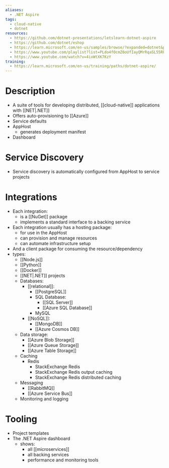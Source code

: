 ```yaml
---
aliases:
  - .NET Aspire
tags:
  - cloud-native
  - dotnet
resources:
  - https://github.com/dotnet-presentations/letslearn-dotnet-aspire
  - https://github.com/dotnet/eshop
  - https://learn.microsoft.com/en-us/samples/browse/?expanded=dotnet&products=dotnet-aspire
  - https://www.youtube.com/playlist?list=PLdo4fOcmZ0oUfIayQMrRqaSL55Rkck-GD
  - https://www.youtube.com/watch?v=4ixWtXK7KzY
training:
  - https://learn.microsoft.com/en-us/training/paths/dotnet-aspire/
---
```

# Description
- A suite of tools for developing distributed, [[cloud-native]] applications with [[NET|.NET]]
- Offers auto-provisioning to [[Azure]]
- Service defaults
- AppHost
	- generates deployment manifest
- Dashboard
# Service Discovery
- Service discovery is automatically configured from AppHost to service projects
# Integrations
- Each integration:
	- is a [[NuGet]] package
	- implements a standard interface to a backing service
- Each integration usually has a hosting package:
	- for use in the AppHost
	- can provision and manage resources
	- can automate infrastructure setup
- And a client package for consuming the resource/dependency
- types:
	- [[Node.js]]
	- [[Python]]
	- [[Docker]]
	- [[NET|.NET]] projects
	- Databases:
		- [[relational]]:
			- [[PostgreSQL]]
			- SQL Database:
				- [[SQL Server]]
				- [[Azure SQL Database]]
			- MySQL
		- [[NoSQL]]:
			- [[MongoDB]]
			- [[Azure Cosmos DB]]
	- Data storage:
		- [[Azure Blob Storage]]
		- [[Azure Queue Storage]]
		- [[Azure Table Storage]]
	- Caching
		-  Redis
			- StackExchange Redis
			- StackExchange Redis output caching
			- StackExchange Redis distributed caching
	- Messaging
		- [[RabbitMQ]]
		- [[Azure Service Bus]]
	- Monitoring and logging
# Tooling
- Project templates
- The .NET Aspire dashboard
	- shows:
		- all [[microservices]]
		- all backing services
		- performance and monitoring tools
